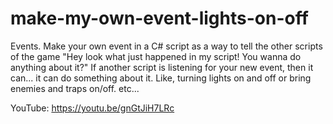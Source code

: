 # make-my-own-event-lights-on-off
Events.  Make your own event in a C# script as a way to tell the other scripts of the game "Hey look what just happened in my script! You wanna do anything about it?" If another script is listening for your new event, then it can... it can do something about it. Like, turning lights on and off or bring enemies and traps on/off. etc...

YouTube:   https://youtu.be/gnGtJiH7LRc
